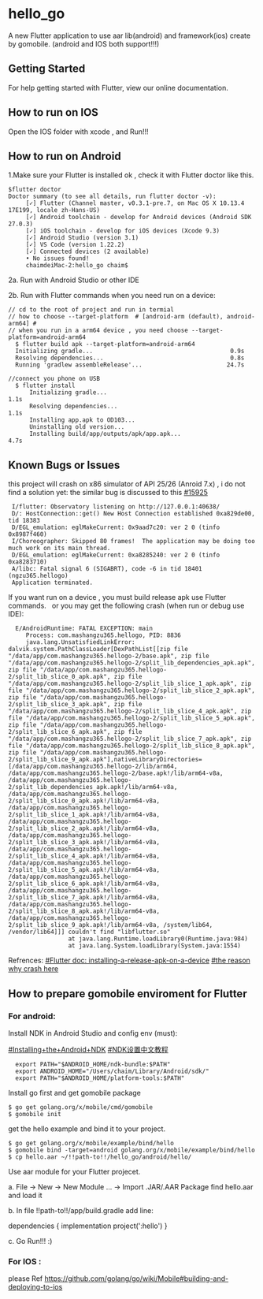 # hello_go

A new Flutter application to use aar lib(android) and framework(ios) create by gomobile. (android and IOS both support!!!)

## Getting Started

For help getting started with Flutter, view our online documentation.

## How to run on IOS

Open the IOS folder with xcode , and Run!!!

## How to run on Android

1.Make sure your Flutter is installed ok , check it with Flutter doctor like this.

    $flutter doctor
    Doctor summary (to see all details, run flutter doctor -v):
         [✓] Flutter (Channel master, v0.3.1-pre.7, on Mac OS X 10.13.4 17E199, locale zh-Hans-US)
         [✓] Android toolchain - develop for Android devices (Android SDK 27.0.3)
         [✓] iOS toolchain - develop for iOS devices (Xcode 9.3)
         [✓] Android Studio (version 3.1)
         [✓] VS Code (version 1.22.2)
         [✓] Connected devices (2 available)
         • No issues found!
         chaimdeiMac-2:hello_go chaim$ 

2a. Run with Android Studio or other IDE

2b. Run with Flutter commands when you need run on a device:

    // cd to the root of project and run in termial    
    // how to choose --target-platform  # [android-arm (default), android-arm64] #
    // when you run in a arm64 device , you need choose --target-platform=android-arm64    
      $ flutter build apk --target-platform=android-arm64
      Initializing gradle...                                       0.9s
      Resolving dependencies...                                    0.8s
      Running 'gradlew assembleRelease'...                        24.7s

    //connect you phone on USB
      $ flutter install  
          Initializing gradle...                                       1.1s
          Resolving dependencies...                                    1.1s
          Installing app.apk to OD103...
          Uninstalling old version...
          Installing build/app/outputs/apk/app.apk...                  4.7s

## Known Bugs or Issues

this project will crash on x86 simulator of API 25/26 (Anroid 7.x) , i do not find a solution yet: the similar bug is discussed to this [#15925](https://github.com/flutter/flutter/issues/15925)
     
     I/flutter: Observatory listening on http://127.0.0.1:40638/
     D/: HostConnection::get() New Host Connection established 0xa829de00, tid 18383
     D/EGL_emulation: eglMakeCurrent: 0x9aad7c20: ver 2 0 (tinfo 0x8987f460)
     I/Choreographer: Skipped 80 frames!  The application may be doing too much work on its main thread.
     D/EGL_emulation: eglMakeCurrent: 0xa8285240: ver 2 0 (tinfo 0xa8283710)
     A/libc: Fatal signal 6 (SIGABRT), code -6 in tid 18401 (ngzu365.hellogo)
     Application terminated.

If you want run on a device , you must build release apk use Flutter commands.   or you may get the following crash (when run or debug use IDE): 

      E/AndroidRuntime: FATAL EXCEPTION: main
         Process: com.mashangzu365.hellogo, PID: 8836
         java.lang.UnsatisfiedLinkError: dalvik.system.PathClassLoader[DexPathList[[zip file "/data/app/com.mashangzu365.hellogo-2/base.apk", zip file "/data/app/com.mashangzu365.hellogo-2/split_lib_dependencies_apk.apk", zip file "/data/app/com.mashangzu365.hellogo-2/split_lib_slice_0_apk.apk", zip file "/data/app/com.mashangzu365.hellogo-2/split_lib_slice_1_apk.apk", zip file "/data/app/com.mashangzu365.hellogo-2/split_lib_slice_2_apk.apk", zip file "/data/app/com.mashangzu365.hellogo-2/split_lib_slice_3_apk.apk", zip file "/data/app/com.mashangzu365.hellogo-2/split_lib_slice_4_apk.apk", zip file "/data/app/com.mashangzu365.hellogo-2/split_lib_slice_5_apk.apk", zip file "/data/app/com.mashangzu365.hellogo-2/split_lib_slice_6_apk.apk", zip file "/data/app/com.mashangzu365.hellogo-2/split_lib_slice_7_apk.apk", zip file "/data/app/com.mashangzu365.hellogo-2/split_lib_slice_8_apk.apk", zip file "/data/app/com.mashangzu365.hellogo-2/split_lib_slice_9_apk.apk"],nativeLibraryDirectories=[/data/app/com.mashangzu365.hellogo-2/lib/arm64, /data/app/com.mashangzu365.hellogo-2/base.apk!/lib/arm64-v8a, /data/app/com.mashangzu365.hellogo-2/split_lib_dependencies_apk.apk!/lib/arm64-v8a, /data/app/com.mashangzu365.hellogo-2/split_lib_slice_0_apk.apk!/lib/arm64-v8a, /data/app/com.mashangzu365.hellogo-2/split_lib_slice_1_apk.apk!/lib/arm64-v8a, /data/app/com.mashangzu365.hellogo-2/split_lib_slice_2_apk.apk!/lib/arm64-v8a, /data/app/com.mashangzu365.hellogo-2/split_lib_slice_3_apk.apk!/lib/arm64-v8a, /data/app/com.mashangzu365.hellogo-2/split_lib_slice_4_apk.apk!/lib/arm64-v8a, /data/app/com.mashangzu365.hellogo-2/split_lib_slice_5_apk.apk!/lib/arm64-v8a, /data/app/com.mashangzu365.hellogo-2/split_lib_slice_6_apk.apk!/lib/arm64-v8a, /data/app/com.mashangzu365.hellogo-2/split_lib_slice_7_apk.apk!/lib/arm64-v8a, /data/app/com.mashangzu365.hellogo-2/split_lib_slice_8_apk.apk!/lib/arm64-v8a, /data/app/com.mashangzu365.hellogo-2/split_lib_slice_9_apk.apk!/lib/arm64-v8a, /system/lib64, /vendor/lib64]]] couldn't find "libflutter.so"
                     at java.lang.Runtime.loadLibrary0(Runtime.java:984)
                     at java.lang.System.loadLibrary(System.java:1554)              

Refrences:
 [#Flutter doc: installing-a-release-apk-on-a-device](https://flutter.io/android-release/#installing-a-release-apk-on-a-device)
 [#the reason why crash here](https://github.com/flutter/flutter/issues/14231)

## How to prepare gomobile enviroment for Flutter

 ### For android:  

Install NDK in Android Studio and config env (must):

[#Installing+the+Android+NDK](https://wiki.appcelerator.org/display/guides2/Installing+the+Android+NDK)
[#NDK设置中文教程](https://blog.csdn.net/carson_ho/article/details/73250111)

      export PATH="$ANDROID_HOME/ndk-bundle:$PATH"
      export ANDROID_HOME="/Users/chaim/Library/Android/sdk/"
      export PATH="$ANDROID_HOME/platform-tools:$PATH"
      
Install go first and get gomobile package

    $ go get golang.org/x/mobile/cmd/gomobile
    $ gomobile init

get the hello example and bind it to your project.

    $ go get golang.org/x/mobile/example/bind/hello  
    $ gomobile bind -target=android golang.org/x/mobile/example/bind/hello
    $ cp hello.aar ~/!!path-to!!/hello_go/android/hello/

Use aar module for your Flutter projecet.

   a. File -> New -> New Module ... -> Import .JAR/.AAR Package find hello.aar and load it

   b. In file !!path-to!!/app/build.gradle add line:

   dependencies {
     implementation project(':hello')
   }

   c. Go Run!!! :)
     
### For IOS :
   
  please Ref  https://github.com/golang/go/wiki/Mobile#building-and-deploying-to-ios 

    
  
   
   
   
